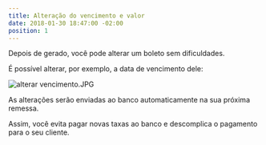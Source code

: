 ```yaml
---
title: Alteração do vencimento e valor
date: 2018-01-30 18:47:00 -02:00
position: 1
---
```


Depois de gerado, você pode alterar um boleto sem dificuldades.

É possível alterar, por exemplo, a data de vencimento dele:

![alterar vencimento.JPG](/api/v2/sites/5a6e42d4b89c4264923706aa/source/_uploads/alterar%20vencimento.JPG?download)

As alterações serão enviadas ao banco automaticamente na sua próxima remessa.

Assim, você evita pagar novas taxas ao banco e descomplica o pagamento para o seu cliente.